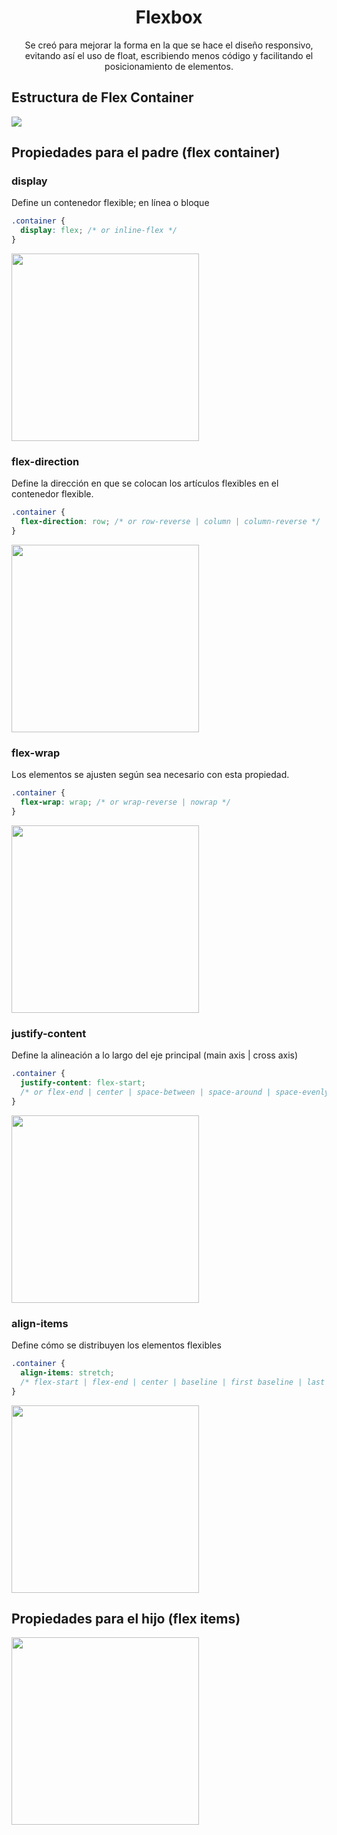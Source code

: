 <h1 align="center"> Flexbox</h1>

<p align="center">
Se creó para mejorar la forma en la que se hace el diseño responsivo, evitando así el uso de float, escribiendo menos código y facilitando el posicionamiento de elementos.
</p>

<!-- <img src="https://www.acceseo.com/wp-content/uploads/2017/06/portadaJunio17_Teje-comp.jpg"> -->

## Estructura de Flex Container

![](https://miro.medium.com/max/1183/1*ubDrM-3m22gLF_pZ4DCdMw.png)

## Propiedades para el padre (flex container)

### display

Define un contenedor flexible; en línea o bloque

```css
.container {
  display: flex; /* or inline-flex */
}
```

<img src="../flexbox/images/container.png" width="300" heigh="300">

### flex-direction

Define la dirección en que se colocan los artículos flexibles en el contenedor flexible.

```css
.container {
  flex-direction: row; /* or row-reverse | column | column-reverse */
}
```

<img src="../flexbox/images/display.png" width="300" heigh="300">

### flex-wrap

Los elementos se ajusten según sea necesario con esta propiedad.

```css
.container {
  flex-wrap: wrap; /* or wrap-reverse | nowrap */
}
```

<img src="../flexbox/images/wrap.png" width="300" heigh="300">

### justify-content

Define la alineación a lo largo del eje principal (main axis | cross axis)

```css
.container {
  justify-content: flex-start;
  /* or flex-end | center | space-between | space-around | space-evenly | start | end | left | right ... + safe | unsafe */
}
```

<img src="../flexbox/images/justify.png" width="300" heigh="300">

### align-items

Define cómo se distribuyen los elementos flexibles

```css
.container {
  align-items: stretch;
  /* flex-start | flex-end | center | baseline | first baseline | last baseline | start | end | self-start | self-end + ... safe | unsafe */
}
```

<img src="../flexbox/images/align.png" width="300" heigh="300">

## Propiedades para el hijo (flex items)

<img src="../flexbox/images/items.png" width="300" heigh="300">
